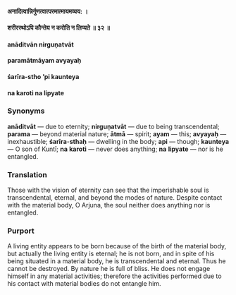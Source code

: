 #### अनादित्वान्निर्गुणत्वात्परमात्मायमव्यय: ।
#### शरीरस्थोऽपि कौन्तेय न करोति न लिप्यते ॥ ३२ ॥

#### anāditvān nirguṇatvāt
#### paramātmāyam avyayaḥ
#### śarīra-stho ’pi kaunteya
#### na karoti na lipyate

### Synonyms

**anāditvāt** — due to eternity; **nirguṇatvāt** — due to being transcendental; **parama** — beyond material nature; **ātmā** — spirit; **ayam** — this; **avyayaḥ** — inexhaustible; **śarīra**-**sthaḥ** — dwelling in the body; **api** — though; **kaunteya** — O son of Kuntī; **na** **karoti** — never does anything; **na** **lipyate** — nor is he entangled.

### Translation

Those with the vision of eternity can see that the imperishable soul is transcendental, eternal, and beyond the modes of nature. Despite contact with the material body, O Arjuna, the soul neither does anything nor is entangled.

### Purport

A living entity appears to be born because of the birth of the material body, but actually the living entity is eternal; he is not born, and in spite of his being situated in a material body, he is transcendental and eternal. Thus he cannot be destroyed. By nature he is full of bliss. He does not engage himself in any material activities; therefore the activities performed due to his contact with material bodies do not entangle him.
